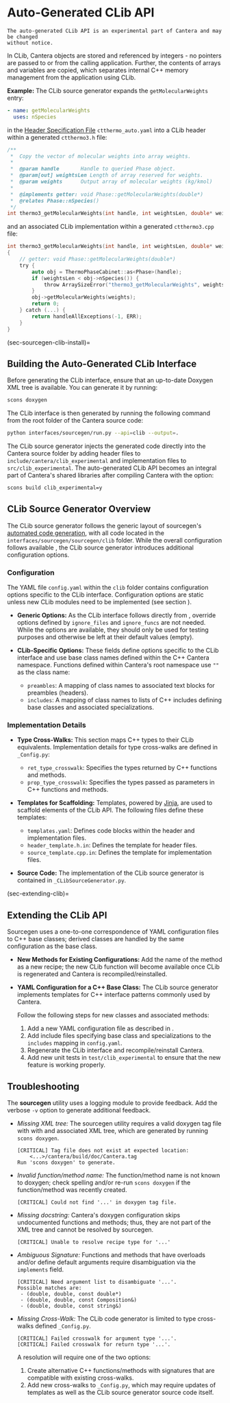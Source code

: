 # Auto-Generated CLib API

```{caution}
The auto-generated CLib API is an experimental part of Cantera and may be changed
without notice.
```

In CLib, Cantera objects are stored and referenced by integers - no pointers are passed
to or from the calling application. Further, the contents of arrays and variables are
copied, which separates internal C++ memory management from the application using CLib.

**Example:** The CLib source generator expands the `getMolecularWeights` entry:

```yaml
- name: getMolecularWeights
  uses: nSpecies
```

in the [Header Specification File](sec-sourcegen-specifications) `ctthermo_auto.yaml`
into a CLib header within a generated `ctthermo3.h` file:

```c
/**
 *  Copy the vector of molecular weights into array weights.
 *
 *  @param handle       Handle to queried Phase object.
 *  @param[out] weightsLen Length of array reserved for weights.
 *  @param weights      Output array of molecular weights (kg/kmol)
 *
 *  @implements getter: void Phase::getMolecularWeights(double*)
 *  @relates Phase::nSpecies()
 */
int thermo3_getMolecularWeights(int handle, int weightsLen, double* weights);
```

and an associated CLib implementation within a generated `ctthermo3.cpp` file:

```c
int thermo3_getMolecularWeights(int handle, int weightsLen, double* weights)
{
    // getter: void Phase::getMolecularWeights(double*)
    try {
        auto obj = ThermoPhaseCabinet::as<Phase>(handle);
        if (weightsLen < obj->nSpecies()) {
            throw ArraySizeError("thermo3_getMolecularWeights", weightsLen, obj->nSpecies());
        }
        obj->getMolecularWeights(weights);
        return 0;
    } catch (...) {
        return handleAllExceptions(-1, ERR);
    }
}
```

(sec-sourcegen-clib-install)=
## Building the Auto-Generated CLib Interface

Before generating the CLib interface, ensure that an up-to-date Doxygen XML tree is
available. You can generate it by running:

```bash
scons doxygen
```

The CLib interface is then generated by running the following command from the root
folder of the Cantera source code:

```bash
python interfaces/sourcegen/run.py --api=clib --output=.
```

The CLib source generator injects the generated code directly into the Cantera source
folder by adding header files to `include/cantera/clib_experimental` and implementation
files to `src/clib_experimental`. The auto-generated CLib API becomes an integral part
of Cantera's shared libraries after compiling Cantera with the option:

```bash
scons build clib_experimental=y
```

## CLib Source Generator Overview

The CLib source generator follows the generic layout of sourcegen's
[automated code generation](sec-sourcegen-details), with all code located in
the `interfaces/sourcegen/sourcegen/clib` folder. While the overall configuration
follows available [](sourcegen-config), the CLib source generator introduces additional
configuration options.

### Configuration

The YAML file `config.yaml` within the `clib` folder contains configuration options
specific to the CLib interface. Configuration options are static unless new CLib
modules need to be implemented (see section [](sec-extending-clib)).

- **Generic Options:** As the CLib interface follows directly from
  [](sec-sourcegen-specifications), override options defined by `ignore_files` and
  `ignore_funcs` are not needed. While the options are available, they should only be
  used for testing purposes and otherwise be left at their default values (empty).

- **CLib-Specific Options:** These fields define options specific to the CLib interface
  and use base class names defined within the C++ Cantera namespace. Functions defined
  within Cantera's root namespace use `""` as the class name:

    - `preambles`: A mapping of class names to associated text blocks for preambles
      (headers).
    - `includes`: A mapping of class names to lists of C++ includes defining base
      classes and associated specializations.

### Implementation Details

- **Type Cross-Walks:** This section maps C++ types to their CLib equivalents.
  Implementation details for type cross-walks are defined in `_Config.py`:

    - `ret_type_crosswalk`: Specifies the types returned by C++ functions and methods.
    - `prop_type_crosswalk`: Specifies the types passed as parameters in C++ functions
      and methods.

- **Templates for Scaffolding:** Templates, powered by
  [Jinja](https://jinja.palletsprojects.com), are used to scaffold elements of the CLib
  API. The following files define these templates:

    - `templates.yaml`: Defines code blocks within the header and implementation files.
    - `header_template.h.in`: Defines the template for header files.
    - `source_template.cpp.in`: Defines the template for implementation files.

- **Source Code:** The implementation of the CLib source generator is contained in
  `_CLibSourceGenerator.py`.

(sec-extending-clib)=
## Extending the CLib API

Sourcegen uses a one-to-one correspondence of YAML configuration files to C++ base
classes; derived classes are handled by the same configuration as the base class.

- **New Methods for Existing Configurations:** Add the name of the method as a new
  recipe; the new CLib function will become available once CLib is regenerated and
  Cantera is recompiled/reinstalled.

- **YAML Configuration for a C++ Base Class:** The CLib source generator implements
  templates for C++ interface patterns commonly used by Cantera.

  Follow the following steps for new classes and associated methods:

  1. Add a new YAML configuration file as described in [](sourcegen-config).
  1. Add include files specifying base class and specializations to the `includes`
     mapping in `config.yaml`.
  1. Regenerate the CLib interface and recompile/reinstall Cantera.
  1. Add new unit tests in `test/clib_experimental` to ensure that the new feature is
     working properly.

## Troubleshooting

The **sourcegen** utility uses a logging module to provide feedback. Add the verbose
`-v` option to generate additional feedback.

- *Missing XML tree:* The sourcegen utility requires a valid doxygen tag file with with
  and associated XML tree, which are generated by running `scons doxygen`.

  ```shell
  [CRITICAL] Tag file does not exist at expected location:
      <...>/cantera/build/doc/Cantera.tag
  Run 'scons doxygen' to generate.
  ```

- *Invalid function/method name:* The function/method name is not known to doxygen;
  check spelling and/or re-run `scons doxygen` if the function/method was recently
  created.

  ```shell
  [CRITICAL] Could not find '...' in doxygen tag file.
  ```

- *Missing docstring:* Cantera's doxygen configuration skips undocumented functions and
  methods; thus, they are not part of the XML tree and cannot be resolved by sourcegen.

  ```shell
  [CRITICAL] Unable to resolve recipe type for '...'
  ```

- *Ambiguous Signature:* Functions and methods that have overloads and/or define default
  arguments require disambiguation via the `implements` field.

  ```shell
  [CRITICAL] Need argument list to disambiguate '...'.
  Possible matches are:
   - (double, double, const double*)
   - (double, double, const Composition&)
   - (double, double, const string&)
  ```

- *Missing Cross-Walk:* The CLib code generator is limited to type cross-walks
  defined `_Config.py`.

  ```shell
  [CRITICAL] Failed crosswalk for argument type '...'.
  [CRITICAL] Failed crosswalk for return type '...'.
  ```

  A resolution will require one of the two options:

  1. Create alternative C++ functions/methods with signatures that are compatible with
     existing cross-walks.
  1. Add new cross-walks to `_Config.py`, which may require updates of templates as well
     as the CLib source generator source code itself.
